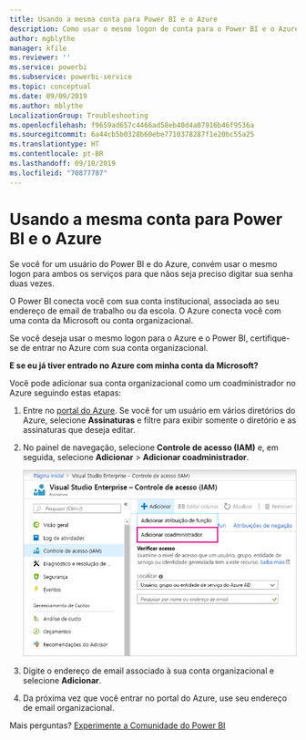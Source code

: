```yaml
---
title: Usando a mesma conta para Power BI e o Azure
description: Como usar o mesmo logon de conta para o Power BI e o Azure
author: mgblythe
manager: kfile
ms.reviewer: ''
ms.service: powerbi
ms.subservice: powerbi-service
ms.topic: conceptual
ms.date: 09/09/2019
ms.author: mblythe
LocalizationGroup: Troubleshooting
ms.openlocfilehash: f9659ad657c4466ad58eb40d4a07916b46f9536a
ms.sourcegitcommit: 6a44cb5b0328b60ebe7710378287f1e20bc55a25
ms.translationtype: HT
ms.contentlocale: pt-BR
ms.lasthandoff: 09/10/2019
ms.locfileid: "70877787"
---
```

# <a name="using-the-same-account-for-power-bi-and-azure"></a>Usando a mesma conta para Power BI e o Azure

Se você for um usuário do Power BI e do Azure, convém usar o mesmo logon para ambos os serviços para que nãos seja preciso digitar sua senha duas vezes.

O Power BI conecta você com sua conta institucional, associada ao seu endereço de email de trabalho ou da escola.  O Azure conecta você com uma conta da Microsoft ou conta organizacional.

Se você deseja usar o mesmo logon para o Azure e o Power BI, certifique-se de entrar no Azure com sua conta organizacional.

**E se eu já tiver entrado no Azure com minha conta da Microsoft?**

Você pode adicionar sua conta organizacional como um coadministrador no Azure seguindo estas etapas:

1. Entre no [portal do Azure](http://portal.azure.com/). Se você for um usuário em vários diretórios do Azure, selecione **Assinaturas** e filtre para exibir somente o diretório e as assinaturas que deseja editar.

1. No painel de navegação, selecione **Controle de acesso (IAM)** e, em seguida, selecione **Adicionar** \> **Adicionar coadministrador**.

    ![Adicionar um coadministrador no portal do Azure](media/service-admin-how-to-use-the-same-account-as-azure/add-co-administrator.png)

1. Digite o endereço de email associado à sua conta organizacional e selecione **Adicionar**.

1. Da próxima vez que você entrar no portal do Azure, use seu endereço de email organizacional.

Mais perguntas? [Experimente a Comunidade do Power BI](http://community.powerbi.com/)

